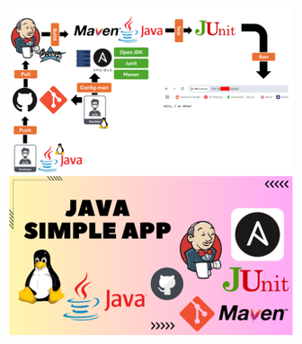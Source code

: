 ![image alt](https://github.com/AdhmAbdein/Simple-Java-project-Ansible-linux-jenkins-git-github-/blob/d96adeaefde0e1e7cb7770ae0dc64490bd6b9730/diagram.png)
![image alt](https://github.com/AdhmAbdein/Simple-Java-project-Ansible-linux-jenkins-git-github-/blob/d96adeaefde0e1e7cb7770ae0dc64490bd6b9730/image.png)
